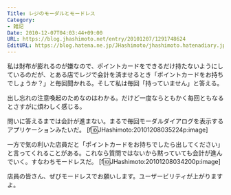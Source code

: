 ```yaml
---
Title: レジのモーダルとモードレス
Category:
- 雑記
Date: 2010-12-07T04:03:44+09:00
URL: https://blog.jhashimoto.net/entry/20101207/1291748624
EditURL: https://blog.hatena.ne.jp/JHashimoto/jhashimoto.hatenadiary.jp/atom/entry/12921228815717258463
---
```


私は財布が膨れるのが嫌なので、ポイントカードをできるだけ持たないようにしているのだが、とある店でレジで会計を済ませるとき「ポイントカードをお持ちでしょうか？」と毎回聞かれる。そして私は毎回「持っていません」と答える。

出し忘れの注意喚起のためなのはわかる。だけど一度ならともかく毎回ともなるとさすがに煩わしく感じる。

問いに答えるまでは会計が進まない。まるで毎回モーダルダイアログを表示するアプリケーションみたいだ。
[f:id:JHashimoto:20101208035224p:image]


一方で気の利いた店員だと「ポイントカードをお持ちでしたら出してください」と言ってくれることがある。これなら質問ではないから黙っていても会計が進んでいく。すなわちモードレスだ。
[f:id:JHashimoto:20101208034200p:image]

店員の皆さん、ぜびモードレスでお願いします。ユーザービリティが上がりますよ。
